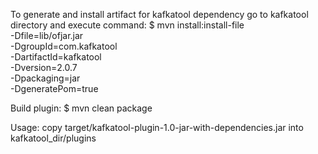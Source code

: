 To generate and install artifact for kafkatool dependency go to kafkatool directory and execute command:
$ mvn install:install-file \
 -Dfile=lib/ofjar.jar \
 -DgroupId=com.kafkatool \
 -DartifactId=kafkatool \
 -Dversion=2.0.7 \
 -Dpackaging=jar \
 -DgeneratePom=true

Build plugin:
$ mvn clean package

Usage:
copy target/kafkatool-plugin-1.0-jar-with-dependencies.jar into kafkatool_dir/plugins